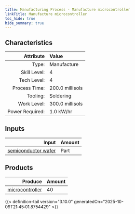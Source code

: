 ```yaml
---
title: Manufacturing Process - Manufacture microcontroller
linkTitle: Manufacture microcontroller
toc_hide: true
hide_summary: true
---
```

<!-- This is generated by the MarsSim HelpGenertor, do not edit. -->


## Characteristics

| Attribute      | Value |
|--------:|:------|
|Type:|Manufacture|
|Skill Level:|4|
|Tech Level:|4|
|Process Time:|200.0 millisols|
|Tooling:|Soldering|
|Work Level:|300.0 millisols|
|Power Required:|1.0 kW/hr|

## Inputs

| Input      | Amount |
|--------:|:------|
|[semiconductor wafer](/docs/definitions/part/semiconductor-wafer)|Part|1|

## Products


| Produce      | Amount |
|--------:|:------|
|[microcontroller](/docs/definitions/part/microcontroller)|40|



{{< definition-tail version="3.10.0" generatedOn="2025-10-09T21:45:01.8754429" >}}



